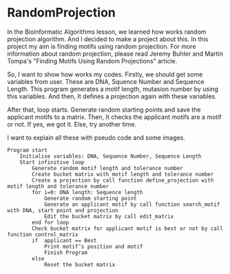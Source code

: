 # RandomProjection

In the Bioinformatic Algorithms lesson, we learned how works random projection algorithm. And I decided to make a project about this. In this project my aim is finding motifs using random projection. For more information about random projection, please read Jeremy Buhler and Martin Tompa's "Finding Motifs Using Random Projections" article.

So, I want to show how works my codes.
Firstly, we should get some variables from user. These are DNA, Squence Number and Sequence Length. This program generates a motif length, mutasion number by using this variables. And then, It defines a projection again with these variables.

After that, loop starts. Generate random starting points and save the applicant motifs to a matrix. Then, It checks the applicant motifs are a motif or not. If yes, we got it. Else, try another time.

I want to explain all these with pseudo code and some images.
```
Program start
	Initialise variables: DNA, Sequence Number, Sequence Length
	Start infinitive loop
		Generate random motif length and tolerance number
		Create bucket matrix with motif length and tolerance number
		Create a projection by call function define_projection with motif length and tolerance number
		for i=0: DNA length: Sequence length
			Generate random starting point
			Generate an applicant motif by call function search_motif with DNA, start point and projection
			Edit the bucket matrix by call edit_matrix
		end for loop
		Check bucket matrix for applicant motif is best or not by call 	function control_matrix
		if  applicant == Best
			Print motif’s position and motif
			Finish Program
		else
			Reset the bucket matrix
```

